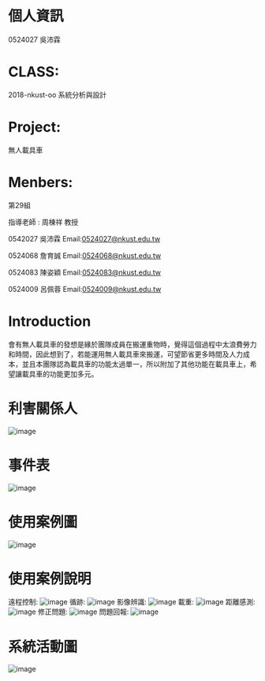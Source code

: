 # 個人資訊 
0524027 吳沛霖

# CLASS:
2018-nkust-oo
系統分析與設計

# Project:
無人載具車

# Menbers:
第29組

指導老師 : 周棟祥 教授

0542027 吳沛霖
Email:0524027@nkust.edu.tw

0524068 詹育誠
Email:0524068@nkust.edu.tw

0524083 陳姿穎
Email:0524083@nkust.edu.tw

0524009 呂佩蓉
Email:0524009@nkust.edu.tw

# Introduction
會有無人載具車的發想是緣於團隊成員在搬運重物時，覺得這個過程中太浪費勞力和時間，因此想到了，若能運用無人載具車來搬運，可望節省更多時間及人力成本，並且本團隊認為載具車的功能太過單一，所以附加了其他功能在載具車上，希望讓載具車的功能更加多元。

# 利害關係人
![image](https://github.com/0524027/0524027/blob/master/%E5%88%A9%E5%AE%B3%E9%97%9C%E4%BF%82%E4%BA%BA.gif)

# 事件表
![image](https://github.com/0524027/0524027/blob/master/%E4%BA%8B%E4%BB%B6%E8%A1%A8.gif)

# 使用案例圖
![image](https://github.com/0524027/0524027/blob/master/%E4%BD%BF%E7%94%A8%E6%A1%88%E4%BE%8B%E5%9C%96.gif)

# 使用案例說明
遠程控制:
![image](https://github.com/0524027/0524027/blob/master/%E4%BD%BF%E7%94%A8%E6%A1%88%E4%BE%8B1.gif)
循跡:
![image](https://github.com/0524027/0524027/blob/master/%E4%BD%BF%E7%94%A8%E6%A1%88%E4%BE%8B2.gif)
影像辨識:
![image](https://github.com/0524027/0524027/blob/master/%E4%BD%BF%E7%94%A8%E6%A1%88%E4%BE%8B3.gif)
載重:
![image](https://github.com/0524027/0524027/blob/master/%E4%BD%BF%E7%94%A8%E6%A1%88%E4%BE%8B4.gif)
距離感測:
![image](https://github.com/0524027/0524027/blob/master/%E4%BD%BF%E7%94%A8%E6%A1%88%E4%BE%8B5.gif)
修正問題:
![image](https://github.com/0524027/0524027/blob/master/%E4%BD%BF%E7%94%A8%E6%A1%88%E4%BE%8B6.gif)
問題回報:
![image](https://github.com/0524027/0524027/blob/master/%E4%BD%BF%E7%94%A8%E6%A1%88%E4%BE%8B7.gif)

# 系統活動圖
![image](https://github.com/0524027/0524027/blob/master/%E7%B3%BB%E7%B5%B1%E6%B4%BB%E5%8B%95%E5%9C%96.gif)
